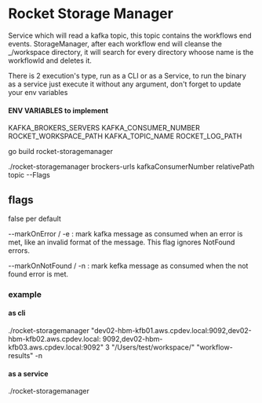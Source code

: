 # Rocket Storage Manager

Service which will read a kafka topic, this topic contains the workflows end events. StorageManager, after each workflow
end
will cleanse the _/workspace directory, it will search for every directory whoose name is the workflowId and deletes it.

There is 2 execution's type, run as a CLI or as a Service, to run the binary as a service just execute it without any
argument, don't forget to update your env variables

#### ENV VARIABLES to implement

KAFKA_BROKERS_SERVERS
KAFKA_CONSUMER_NUMBER
ROCKET_WORKSPACE_PATH
KAFKA_TOPIC_NAME
ROCKET_LOG_PATH

go build rocket-storagemanager

./rocket-storagemanager brockers-urls kafkaConsumerNumber relativePath topic --Flags

## flags

false per default

--markOnError / -e : mark kafka message as consumed when an error is met, like an invalid format of the message.
This flag ignores NotFound errors.

--markOnNotFound / -n : mark kefka message as consumed when the not found error is met.

### example

#### as cli

./rocket-storagemanager "dev02-hbm-kfb01.aws.cpdev.local:9092,dev02-hbm-kfb02.aws.cpdev.local:
9092,dev02-hbm-kfb03.aws.cpdev.local:9092" 3 "/Users/test/workspace/" "workflow-results" -n

#### as a service

./rocket-storagemanager
